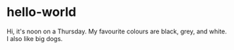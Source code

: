 # hello-world

Hi, it's noon on a Thursday. My favourite colours are black, grey, and white. I also like big dogs. 
